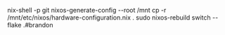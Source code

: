 nix-shell -p git
nixos-generate-config --root /mnt
cp -r /mnt/etc/nixos/hardware-configuration.nix .
sudo nixos-rebuild switch --flake .#brandon


